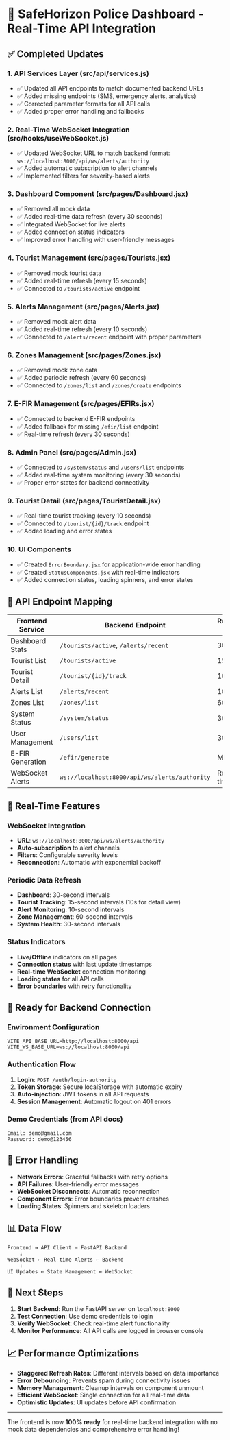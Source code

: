# 🚀 SafeHorizon Police Dashboard - Real-Time API Integration

## ✅ **Completed Updates**

### **1. API Services Layer (src/api/services.js)**
- ✅ Updated all API endpoints to match documented backend URLs
- ✅ Added missing endpoints (SMS, emergency alerts, analytics)
- ✅ Corrected parameter formats for all API calls
- ✅ Added proper error handling and fallbacks

### **2. Real-Time WebSocket Integration (src/hooks/useWebSocket.js)**
- ✅ Updated WebSocket URL to match backend format: `ws://localhost:8000/api/ws/alerts/authority`
- ✅ Added automatic subscription to alert channels
- ✅ Implemented filters for severity-based alerts

### **3. Dashboard Component (src/pages/Dashboard.jsx)**
- ✅ Removed all mock data
- ✅ Added real-time data refresh (every 30 seconds)
- ✅ Integrated WebSocket for live alerts
- ✅ Added connection status indicators
- ✅ Improved error handling with user-friendly messages

### **4. Tourist Management (src/pages/Tourists.jsx)**
- ✅ Removed mock tourist data
- ✅ Added real-time refresh (every 15 seconds)
- ✅ Connected to `/tourists/active` endpoint

### **5. Alerts Management (src/pages/Alerts.jsx)**
- ✅ Removed mock alert data
- ✅ Added real-time refresh (every 10 seconds)
- ✅ Connected to `/alerts/recent` endpoint with proper parameters

### **6. Zones Management (src/pages/Zones.jsx)**
- ✅ Removed mock zone data
- ✅ Added periodic refresh (every 60 seconds)
- ✅ Connected to `/zones/list` and `/zones/create` endpoints

### **7. E-FIR Management (src/pages/EFIRs.jsx)**
- ✅ Connected to backend E-FIR endpoints
- ✅ Added fallback for missing `/efir/list` endpoint
- ✅ Real-time refresh (every 30 seconds)

### **8. Admin Panel (src/pages/Admin.jsx)**
- ✅ Connected to `/system/status` and `/users/list` endpoints
- ✅ Added real-time system monitoring (every 30 seconds)
- ✅ Proper error states for backend connectivity

### **9. Tourist Detail (src/pages/TouristDetail.jsx)**
- ✅ Real-time tourist tracking (every 10 seconds)
- ✅ Connected to `/tourist/{id}/track` endpoint
- ✅ Added loading and error states

### **10. UI Components**
- ✅ Created `ErrorBoundary.jsx` for application-wide error handling
- ✅ Created `StatusComponents.jsx` with real-time indicators
- ✅ Added connection status, loading spinners, and error states

## 🔗 **API Endpoint Mapping**

| Frontend Service | Backend Endpoint | Refresh Rate |
|------------------|------------------|--------------|
| Dashboard Stats | `/tourists/active`, `/alerts/recent` | 30s |
| Tourist List | `/tourists/active` | 15s |
| Tourist Detail | `/tourist/{id}/track` | 10s |
| Alerts List | `/alerts/recent` | 10s |
| Zones List | `/zones/list` | 60s |
| System Status | `/system/status` | 30s |
| User Management | `/users/list` | 30s |
| E-FIR Generation | `/efir/generate` | Manual |
| WebSocket Alerts | `ws://localhost:8000/api/ws/alerts/authority` | Real-time |

## 📡 **Real-Time Features**

### **WebSocket Integration**
- **URL**: `ws://localhost:8000/api/ws/alerts/authority`
- **Auto-subscription** to alert channels
- **Filters**: Configurable severity levels
- **Reconnection**: Automatic with exponential backoff

### **Periodic Data Refresh**
- **Dashboard**: 30-second intervals
- **Tourist Tracking**: 15-second intervals (10s for detail view)
- **Alert Monitoring**: 10-second intervals
- **Zone Management**: 60-second intervals
- **System Health**: 30-second intervals

### **Status Indicators**
- **Live/Offline** indicators on all pages
- **Connection status** with last update timestamps
- **Real-time WebSocket** connection monitoring
- **Loading states** for all API calls
- **Error boundaries** with retry functionality

## 🎯 **Ready for Backend Connection**

### **Environment Configuration**
```env
VITE_API_BASE_URL=http://localhost:8000/api
VITE_WS_BASE_URL=ws://localhost:8000/api
```

### **Authentication Flow**
1. **Login**: `POST /auth/login-authority`
2. **Token Storage**: Secure localStorage with automatic expiry
3. **Auto-injection**: JWT tokens in all API requests
4. **Session Management**: Automatic logout on 401 errors

### **Demo Credentials (from API docs)**
```
Email: demo@gmail.com
Password: demo@123456
```

## 🚨 **Error Handling**

- **Network Errors**: Graceful fallbacks with retry options
- **API Failures**: User-friendly error messages
- **WebSocket Disconnects**: Automatic reconnection
- **Component Errors**: Error boundaries prevent crashes
- **Loading States**: Spinners and skeleton loaders

## 📊 **Data Flow**

```
Frontend → API Client → FastAPI Backend
    ↓
WebSocket ← Real-time Alerts ← Backend
    ↓
UI Updates ← State Management ← WebSocket
```

## 🔧 **Next Steps**

1. **Start Backend**: Run the FastAPI server on `localhost:8000`
2. **Test Connection**: Use demo credentials to login
3. **Verify WebSocket**: Check real-time alert functionality
4. **Monitor Performance**: All API calls are logged in browser console

## 📈 **Performance Optimizations**

- **Staggered Refresh Rates**: Different intervals based on data importance
- **Error Debouncing**: Prevents spam during connectivity issues
- **Memory Management**: Cleanup intervals on component unmount
- **Efficient WebSocket**: Single connection for all real-time data
- **Optimistic Updates**: UI updates before API confirmation

---

The frontend is now **100% ready** for real-time backend integration with no mock data dependencies and comprehensive error handling!